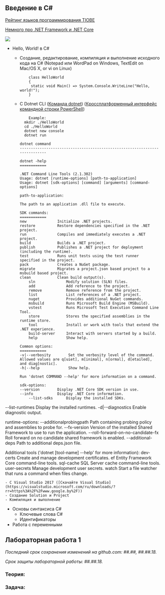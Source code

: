 ## Введение в С#

[Рейтинг языков программирования TIOBE](https://www.tiobe.com/tiobe-index/)

[Немного про .NET Framework и .NET Core](https://habr.com/company/microsoft/blog/343804/) 

![](https://github.com/AnzhelikaKravchuk/2018-2019.MMF.BSU/blob/master/3%20course/Pictures/1.%20%D0%92%D0%B2%D0%B5%D0%B4%D0%B5%D0%BD%D0%B8%D0%B5%20%D0%B2%20C%23.png)
  - Hello, World! в C#
    - Создание, редактирование, компиляция и выполнение исходного кода на C# (Notepad или WordPad on Windows, TextEdit on Mac/OS X, or vi on Linux) 
    
              class HelloWorld
              {
	           static void Main() => System.Console.WriteLine("Hello, world!");
              }        
      
    - C Dotnet CLI ([Команда dotnet](https://docs.microsoft.com/ru-ru/dotnet/core/tools/dotnet?tabs=netcore21https://docs.microsoft.com/ru-ru/dotnet/core/tools/dotnet?tabs=netcore21)) ([Кроссплатформенный интерфейс командной строки PowerShell](https://github.com/PowerShell/PowerShell))
    
    
              Example:
	      	mkdir ./HelloWorld
	      	cd ./HelloWorld
	      	dotnet new console
	      	dotnet run
		
	      dotnet command
	      ---------------------------------------------------------------------------
	      
	      dotnet -help
	      ============
	      
	      .NET Command Line Tools (2.1.302)
	      Usage: dotnet [runtime-options] [path-to-application]
	      Usage: dotnet [sdk-options] [command] [arguments] [command-options]
	      
	      path-to-application:
	      
	      The path to an application .dll file to execute.
	      
	      SDK commands:
	      ============
	      new              Initialize .NET projects.
	      restore          Restore dependencies specified in the .NET project.
	      run              Compiles and immediately executes a .NET project.
	      build            Builds a .NET project.
	      publish          Publishes a .NET project for deployment (including the runtime).
	      test             Runs unit tests using the test runner specified in the project.
	      pack             Creates a NuGet package.
	      migrate          Migrates a project.json based project to a msbuild based project.
	      clean            Clean build output(s).
              sln              Modify solution (SLN) files.
              add              Add reference to the project.
              remove           Remove reference from the project.
              list             List references of a .NET project.
              nuget            Provides additional NuGet commands.
              msbuild          Runs Microsoft Build Engine (MSBuild).
              vstest           Runs Microsoft Test Execution Command Line Tool.
              store            Stores the specified assemblies in the runtime store.
              tool             Install or work with tools that extend the .NET experience.
              build-server     Interact with servers started by a build.
              help             Show help.
	      
	      Common options:
	      ============
	      -v|--verbosity        Set the verbosity level of the command. Allowed values are q[uiet], m[inimal], n[ormal], d[etailed], and diag[nostic].
	      -h|--help             Show help.
	      
	      Run 'dotnet COMMAND --help' for more information on a command.
	      
	      sdk-options:
  	      --version        Display .NET Core SDK version in use.
   	      --info           Display .NET Core information.
              --list-sdks      Display the installed SDKs.
  --list-runtimes  Display the installed runtimes.
  -d|--diagnostics Enable diagnostic output.

runtime-options:
  --additionalprobingpath <path>    Path containing probing policy and assemblies to probe for.
  --fx-version <version>            Version of the installed Shared Framework to use to run the application.
  --roll-forward-on-no-candidate-fx Roll forward on no candidate shared framework is enabled.
  --additional-deps <path>          Path to additional deps.json file.

Additional tools ('dotnet [tool-name] --help' for more information):
  dev-certs      Create and manage development certificates.
  ef             Entity Framework Core command-line tools.
  sql-cache      SQL Server cache command-line tools.
  user-secrets   Manage development user secrets.
  watch          Start a file watcher that runs a command when files change.

    - C Visual Studio 2017 ([Скачайте Visual Studio](https://visualstudio.microsoft.com/ru/downloads/?rr=https%3A%2F%2Fwww.google.by%2F))
    - Создание Solution и Project
    - Компиляция и выполнение
  - Основы синтаксиса C#
    - Ключевые слова C#
    - Идентификаторы
  - Работа с переменными

## Лабораторная работа 1 

*Последний срок сохранения изменений на github.com: ##.##, ##.##.18.*

*Срок защиты лабораторной работы:  ##.##.18.*

### Теория:  

### Задача: 
